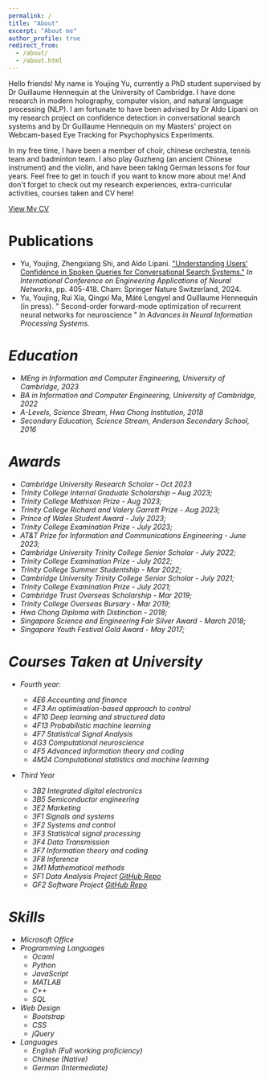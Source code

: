 ```yaml
---
permalink: /
title: "About"
excerpt: "About me"
author_profile: true
redirect_from: 
  - /about/
  - /about.html
---
```


Hello friends! My name is Youjing Yu, currently a PhD student supervised by Dr Guillaume Hennequin at the University of Cambridge. I have done research in modern holography, computer vision, and natural language processing (NLP). I am fortunate to have been advised by Dr Aldo Lipani on my research project on confidence detection in conversational search systems and by Dr Guillaume Hennequin on my Masters' project on Webcam-based Eye Tracking for Psychophysics Experiments. 

In my free time, I have been a member of choir, chinese orchestra, tennis team and badminton team. I also play Guzheng (an ancient Chinese instrument) and the violin, and have been taking German lessons for four years. Feel free to get in touch if you want to know more about me! And don't forget to check out my research experiences, extra-curricular activities, courses taken and CV here!

<a href="http://YoujingYu99.github.io/files/CV_Youjing_YU_short.pdf" target="_blank">View My CV</a>


Publications
======
* Yu, Youjing, Zhengxiang Shi, and Aldo Lipani. <a href="https://link.springer.com/chapter/10.1007/978-3-031-62495-7_31">"Understanding Users’ Confidence in Spoken Queries for Conversational Search Systems."</a> <em>In International Conference on Engineering Applications of Neural Networks</em>, pp. 405-418. Cham: Springer Nature Switzerland, 2024. 
* Yu, Youjing, Rui Xia, Qingxi Ma, Máté Lengyel and Guillaume Hennequin (in press). " Second-order forward-mode optimization of recurrent neural networks for neuroscience " <em>In Advances in Neural Information Processing Systems<em>.

Education
======
* MEng in Information and Computer Engineering, University of Cambridge, 2023 
* BA in Information and Computer Engineering, University of Cambridge, 2022
* A-Levels, Science Stream, Hwa Chong Institution, 2018
* Secondary Education, Science Stream, Anderson Secondary School, 2016

Awards
======
* Cambridge University Research Scholar - Oct 2023 
* Trinity College Internal Graduate Scholarship – Aug 2023; 
* Trinity College Mathison Prize - Aug 2023; 
* Trinity College Richard and Valery Garrett Prize - Aug 2023; 
* Prince of Wales Student Award - July 2023;
* Trinity College Examination Prize - July 2023;
* AT&T Prize for Information and Communications Engineering - June 2023;
* Cambridge University Trinity College Senior Scholar  - July 2022;
* Trinity College Examination Prize - July 2022;
* Trinity College Summer Studentship - Mar 2022;
* Cambridge University Trinity College Senior Scholar  - July 2021;
* Trinity College Examination Prize - July 2021;
* Cambridge Trust Overseas Scholarship - Mar 2019;
* Trinity College Overseas Bursary - Mar 2019;
* Hwa Chong Diploma with Distinction - 2018;
* Singapore Science and Engineering Fair Silver Award - March 2018;
* Singapore Youth Festival Gold Award - May 2017;



Courses Taken at University
======
* Fourth year: 
  * 4E6	Accounting and finance
  * 4F3 An optimisation-based approach to control
  * 4F10 Deep learning and structured data
  * 4F13 Probabilistic machine learning
  * 4F7	Statistical Signal Analysis
  * 4G3	Computational neuroscience
  * 4F5	Advanced information theory and coding
  * 4M24 Computational statistics and machine learning


* Third Year
  * 3B2	Integrated digital electronics 
  * 3B5	Semiconductor engineering
  * 3E2	Marketing
  * 3F1	Signals and systems
  * 3F2	Systems and control
  * 3F3	Statistical signal processing
  * 3F4	Data Transmission
  * 3F7	Information theory and coding
  * 3F8	Inference
  * 3M1	Mathematical methods
  * SF1 Data Analysis Project <a href="https://github.com/YoujingYu99/IIA_SF1_Data_Analysis">GitHub Repo</a>
  * GF2 Software Project <a href="https://github.com/YoujingYu99/logic_simulator">GitHub Repo</a>

Skills
======
* Microsoft Office
* Programming Languages
  * Ocaml
  * Python
  * JavaScript
  * MATLAB
  * C++
  * SQL
* Web Design
  * Bootstrap
  * CSS
  * jQuery
* Languages
  *  English (Full working proficiency)
  *  Chinese (Native)
  *  German (Intermediate)